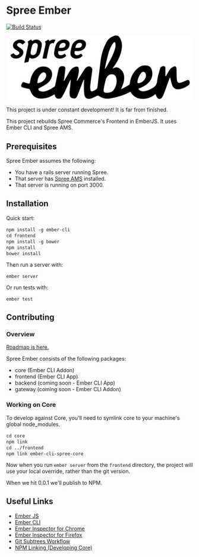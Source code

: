 # Spree Ember
[![Build Status](https://travis-ci.org/hhff/spree_ember.svg?branch=master)](https://travis-ci.org/hhff/spree_ember)

![Alt text](./docs/theme/assets/img/logo.svg?raw=true "Optional Title")


This project is under constant development!  It is far from finished.

This project rebuilds Spree Commerce's Frontend in EmberJS.  It uses Ember CLI and Spree AMS.

## Prerequisites

Spree Ember assumes the following:

* You have a rails server running Spree.
* That server has [Spree AMS](https://github.com/hhff/spree_ams) installed.
* That server is running on port 3000.

## Installation

Quick start:

    npm install -g ember-cli
    cd frontend
    npm install -g bower
    npm install
    bower install

Then run a server with:

    ember server

Or run tests with:

    ember test


## Contributing

### Overview

[Roadmap is here.](https://huboard.com/hhff/spree_ember)

Spree Ember consists of the following packages:

* core (Ember CLI Addon)
* frontend (Ember CLI App)
* backend (coming soon - Ember CLI App)
* gateway (coming soon - Ember CLI Addon)

### Working on Core

To develop against Core, you'll need to symlink core to your machine's global node_modules.

    cd core
    npm link
    cd ../frontend
    npm link ember-cli-spree-core

Now when you run ```ember server``` from the ```frontend``` directory, the project will use your local override, rather than the git version.

When we hit 0.0.1 we'll publish to NPM.

## Useful Links

* [Ember JS](http://emberjs.com/)
* [Ember CLI](http://www.ember-cli.com/)
* [Ember Inspector for Chrome](https://chrome.google.com/webstore/detail/ember-inspector/bmdblncegkenkacieihfhpjfppoconhi)
* [Ember Inspector for Firefox](https://addons.mozilla.org/en-US/firefox/addon/ember-inspector/)
* [Git Subtrees Workflow](https://medium.com/@v/git-subtrees-a-tutorial-6ff568381844)
* [NPM Linking (Developing Core)](http://justjs.com/posts/npm-link-developing-your-own-npm-modules-without-tears)
